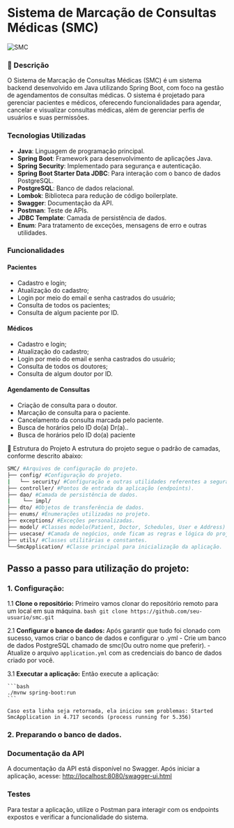# Sistema de Marcação de Consultas Médicas (SMC)
![SMC](https://github.com/user-attachments/assets/4ce19bc0-f00e-4daf-85b9-28abc427d0cb)

### 📝 Descrição
O Sistema de Marcação de Consultas Médicas (SMC) é um sistema backend desenvolvido em Java utilizando Spring Boot, com foco na gestão de agendamentos de consultas médicas. O sistema é projetado para gerenciar pacientes e médicos, oferecendo funcionalidades para agendar, cancelar e visualizar consultas médicas, além de gerenciar perfis de usuários e suas permissões.

### Tecnologias Utilizadas

- **Java**: Linguagem de programação principal.
- **Spring Boot**: Framework para desenvolvimento de aplicações Java.
- **Spring Security**: Implementado para segurança e autenticação.
- **Spring Boot Starter Data JDBC**: Para interação com o banco de dados PostgreSQL.
- **PostgreSQL**: Banco de dados relacional.
- **Lombok**: Biblioteca para redução de código boilerplate.
- **Swagger**: Documentação da API.
- **Postman**: Teste de APIs.
- **JDBC Template**: Camada de persistência de dados.
- **Enum**: Para tratamento de exceções, mensagens de erro e outras utilidades.

### Funcionalidades

#### Pacientes

- Cadastro e login;
- Atualização do cadastro;
- Login por meio do email e senha castrados do usuário;
- Consulta de todos os pacientes;
- Consulta de algum paciente por ID.

#### Médicos

- Cadastro e login;
- Atualização do cadastro;
- Login por meio do email e senha castrados do usuário;
- Consulta de todos os doutores;
- Consulta de algum doutor por ID.

#### Agendamento de Consultas

- Criação de consulta para o doutor.
- Marcação de consulta para o paciente.
- Cancelamento da consulta marcada pelo paciente.
- Busca de horários pelo ID do(a) Dr(a)..
- Busca de horários pelo ID do(a) paciente

📁 Estrutura do Projeto
A estrutura do projeto segue o padrão de camadas, conforme descrito abaixo:
```bash
SMC/ #Arquivos de configuração do projeto.
├── config/ #Configuração do projeto.
|   └── security/ #Configuração e outras utilidades referentes a segurança.
├── controller/ #Pontos de entrada da aplicação (endpoints).
├── dao/ #Camada de persistência de dados.
|    └── impl/
├── dto/ #Objetos de transferência de dados.
├── enums/ #Enumerações utilizadas no projeto.
├── exceptions/ #Exceções personalizadas.
├── model/ #Classes modelo(Patient, Doctor, Schedules, User e Address)
├── usecase/ #Camada de negócios, onde ficam as regras e lógica do projeto.
├── utils/ #Classes utilitárias e constantes.
└──SmcApplication/ #Classe principal para inicialização da aplicação.
```
## Passo a passo para utilização do projeto:
### 1. Configuração:

1.1 **Clone o repositório:**
    Primeiro vamos clonar do repositório remoto para um local em sua máquina.
    ```bash
    git clone https://github.com/seu-usuario/smc.git
    ```

2.1 **Configurar o banco de dados:**
    Após garantir que tudo foi clonado com sucesso, vamos criar o banco de dados e configurar o .yml
    - Crie um banco de dados PostgreSQL chamado de smc(Ou outro nome que preferir).
    - Atualize o arquivo `application.yml` com as credenciais do banco de dados criado por você.

3.1 **Executar a aplicação:**
    Então execute a aplicação:
    
    ```bash
    ./mvnw spring-boot:run
    ```
    
    Caso esta linha seja retornada, ela iniciou sem problemas: Started SmcApplication in 4.717 seconds (process running for 5.356)
### 2. Preparando o banco de dados.
    
### Documentação da API

A documentação da API está disponível no Swagger. Após iniciar a aplicação, acesse:
[http://localhost:8080/swagger-ui.html](http://localhost:8080/swagger-ui.html)

### Testes

Para testar a aplicação, utilize o Postman para interagir com os endpoints expostos e verificar a funcionalidade do sistema.
